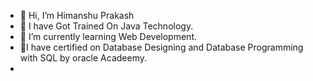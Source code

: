 - 👋 Hi, I’m Himanshu Prakash
- 👀 I have Got Trained On Java Technology.
- 🌱 I’m currently learning Web Development.
- 💞️I have certified on Database Designing  and Database Programming with SQL by oracle Acadeemy.
-


<!---
hprakash035/hprakash035 is a ✨ special ✨ repository because its `README.md` (this file) appears on your GitHub profile.
You can click the Preview link to take a look at your changes.
--->
